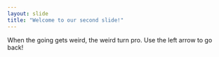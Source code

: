 ```yaml
---
layout: slide
title: "Welcome to our second slide!"
---
```

When the going gets weird, the weird turn pro.
Use the left arrow to go back!
